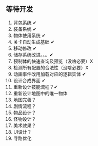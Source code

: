 ## 等待开发

1. 背包系统 ✔
2. 装备系统 ✔
3. 物体使用系统 ✔
4. 关卡自动生成基础 ✔
5. 移动修改 ✔
6. 储存系统改进。。。✔
7. 预制体的快速查询及预览（没啥必要）X
8. 检测所有配置的合法性（没啥必要）X
9. 动画事件改用加载对应的逻辑实体 ✔
10. 设计合成界面 ✔
11. 重新设计技能流程？✔
12. 重新设计地图中的唯一物体
13. 地图完善？
14. 剧情流程？
15. 物品设计？
16. 怪物设计？
17. 美术效果？
18. UI设计？
19. 寻路优化
